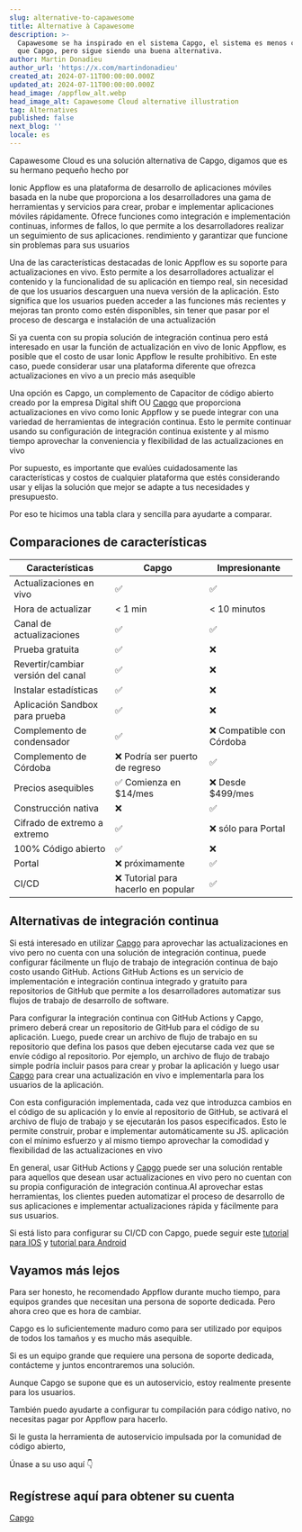 ```yaml
---
slug: alternative-to-capawesome
title: Alternative à Capawesome
description: >-
  Capawesome se ha inspirado en el sistema Capgo, el sistema es menos completo
  que Capgo, pero sigue siendo una buena alternativa.
author: Martin Donadieu
author_url: 'https://x.com/martindonadieu'
created_at: 2024-07-11T00:00:00.000Z
updated_at: 2024-07-11T00:00:00.000Z
head_image: /appflow_alt.webp
head_image_alt: Capawesome Cloud alternative illustration
tag: Alternatives
published: false
next_blog: ''
locale: es
---
```


Capawesome Cloud es una solución alternativa de Capgo, digamos que es su hermano pequeño hecho por 

Ionic Appflow es una plataforma de desarrollo de aplicaciones móviles basada en la nube que proporciona a los desarrolladores una gama de herramientas y servicios para crear, probar e implementar aplicaciones móviles rápidamente. Ofrece funciones como integración e implementación continuas, informes de fallos, lo que permite a los desarrolladores realizar un seguimiento de sus aplicaciones. rendimiento y garantizar que funcione sin problemas para sus usuarios

Una de las características destacadas de Ionic Appflow es su soporte para actualizaciones en vivo. Esto permite a los desarrolladores actualizar el contenido y la funcionalidad de su aplicación en tiempo real, sin necesidad de que los usuarios descarguen una nueva versión de la aplicación. Esto significa que los usuarios pueden acceder a las funciones más recientes y mejoras tan pronto como estén disponibles, sin tener que pasar por el proceso de descarga e instalación de una actualización

Si ya cuenta con su propia solución de integración continua pero está interesado en usar la función de actualización en vivo de Ionic Appflow, es posible que el costo de usar Ionic Appflow le resulte prohibitivo. En este caso, puede considerar usar una plataforma diferente que ofrezca actualizaciones en vivo a un precio más asequible

Una opción es Capgo, un complemento de Capacitor de código abierto creado por la empresa Digital shift OU [Capgo](/register/) que proporciona actualizaciones en vivo como Ionic Appflow y se puede integrar con una variedad de herramientas de integración continua. Esto le permite continuar usando su configuración de integración continua existente y al mismo tiempo aprovechar la conveniencia y flexibilidad de las actualizaciones en vivo

Por supuesto, es importante que evalúes cuidadosamente las características y costos de cualquier plataforma que estés considerando usar y elijas la solución que mejor se adapte a tus necesidades y presupuesto. 

Por eso te hicimos una tabla clara y sencilla para ayudarte a comparar.

## Comparaciones de características

| Características | Capgo | Impresionante |
| --- | --- | --- |
| Actualizaciones en vivo | ✅ | ✅ |
| Hora de actualizar | < 1 min | < 10 minutos |
| Canal de actualizaciones | ✅ | ✅ |
| Prueba gratuita | ✅ | ❌ |
| Revertir/cambiar versión del canal | ✅ | ❌ |
| Instalar estadísticas | ✅ | ❌ |
| Aplicación Sandbox para prueba | ✅ | ❌ |
| Complemento de condensador | ✅ | ❌ Compatible con Córdoba |
| Complemento de Córdoba | ❌ Podría ser puerto de regreso | ✅ |
| Precios asequibles | ✅ Comienza en $14/mes | ❌ Desde $499/mes |
| Construcción nativa | ❌ | ✅ |
| Cifrado de extremo a extremo | ✅ | ❌ sólo para Portal |
| 100% Código abierto | ✅ | ❌ |
| Portal | ❌ próximamente | ✅ |
| CI/CD | ❌ Tutorial para hacerlo en popular | ✅ |

## Alternativas de integración continua

Si está interesado en utilizar [Capgo](https://capgoapp/pricing/) para aprovechar las actualizaciones en vivo pero no cuenta con una solución de integración continua, puede configurar fácilmente un flujo de trabajo de integración continua de bajo costo usando GitHub. Actions GitHub Actions es un servicio de implementación e integración continua integrado y gratuito para repositorios de GitHub que permite a los desarrolladores automatizar sus flujos de trabajo de desarrollo de software.

Para configurar la integración continua con GitHub Actions y Capgo, primero deberá crear un repositorio de GitHub para el código de su aplicación. Luego, puede crear un archivo de flujo de trabajo en su repositorio que defina los pasos que deben ejecutarse cada vez que se envíe código al repositorio. Por ejemplo, un archivo de flujo de trabajo simple podría incluir pasos para crear y probar la aplicación y luego usar [Capgo](/register/) para crear una actualización en vivo e implementarla para los usuarios de la aplicación.

Con esta configuración implementada, cada vez que introduzca cambios en el código de su aplicación y lo envíe al repositorio de GitHub, se activará el archivo de flujo de trabajo y se ejecutarán los pasos especificados. Esto le permite construir, probar e implementar automáticamente su JS. aplicación con el mínimo esfuerzo y al mismo tiempo aprovechar la comodidad y flexibilidad de las actualizaciones en vivo

En general, usar GitHub Actions y [Capgo](/register/) puede ser una solución rentable para aquellos que desean usar actualizaciones en vivo pero no cuentan con su propia configuración de integración continua.Al aprovechar estas herramientas, los clientes pueden automatizar el proceso de desarrollo de sus aplicaciones e implementar actualizaciones rápida y fácilmente para sus usuarios.

Si está listo para configurar su CI/CD con Capgo, puede seguir este [tutorial para IOS](https://capgoapp/blog/automatic-capacitor-ios-build-github-action/) y [tutorial para Android](https://capgoapp/blog/automatic-capacitor-android-build-github-action/)

## Vayamos más lejos

Para ser honesto, he recomendado Appflow durante mucho tiempo, para equipos grandes que necesitan una persona de soporte dedicada.
Pero ahora creo que es hora de cambiar.

Capgo es lo suficientemente maduro como para ser utilizado por equipos de todos los tamaños y es mucho más asequible.

Si es un equipo grande que requiere una persona de soporte dedicada, contácteme y juntos encontraremos una solución.


Aunque Capgo se supone que es un autoservicio, estoy realmente presente para los usuarios.

También puedo ayudarte a configurar tu compilación para código nativo, no necesitas pagar por Appflow para hacerlo.

Si le gusta la herramienta de autoservicio impulsada por la comunidad de código abierto,

Únase a su uso aquí 👇

## Regístrese aquí para obtener su cuenta

[Capgo](/registrarse/)